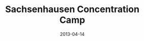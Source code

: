 ---
layout: imagepost
title: Sachsenhausen Concentration Camp
date: 2013-04-14
categories: 
- Germany
- Berlin
imageslug: 
- gate
- faceless
---